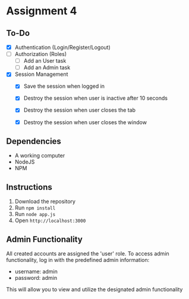 # Assignment 4

## To-Do
- [x] Authentication (Login/Register/Logout)
- [ ] Authorization (Roles)
   - [ ] Add an User task
   - [ ] Add an Admin task
- [x] Session Management
   - [x] Save the session when logged in
   - [x] Destroy the session when user is inactive after 10 seconds
   - [x] Destroy the session when user closes the tab
   - [x] Destroy the session when user closes the window


## Dependencies
- A working computer
- NodeJS
- NPM


## Instructions
1. Download the repository
2. Run `npm install`
3. Run `node app.js`
4. Open `http://localhost:3000`

## Admin Functionality
All created accounts are assigned the 'user' role.  To access admin functionality, log in with the predefined admin information:
- username: admin
- password: admin

This will allow you to view and utilize the designated admin functionality
